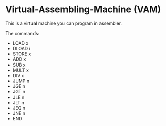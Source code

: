 # Virtual-Assembling-Machine (VAM)
This is a virtual machine you can program in assembler.

The commands:

- LOAD x
- DLOAD i
- STORE x
- ADD x
- SUB x
- MULT x
- DIV x
- JUMP n
- JGE n
- JGT n
- JLE n
- JLT n
- JEQ n
- JNE n
- END

